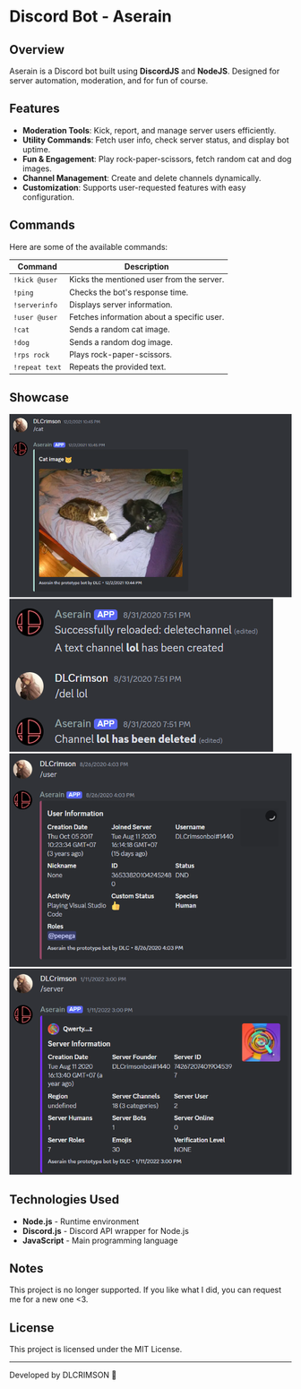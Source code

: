 # Discord Bot - Aserain

## Overview

Aserain is a Discord bot built using **DiscordJS** and **NodeJS**. Designed for server automation, moderation, and for fun of course.

## Features

- **Moderation Tools**: Kick, report, and manage server users efficiently.
- **Utility Commands**: Fetch user info, check server status, and display bot uptime.
- **Fun & Engagement**: Play rock-paper-scissors, fetch random cat and dog images.
- **Channel Management**: Create and delete channels dynamically.
- **Customization**: Supports user-requested features with easy configuration.

## Commands

Here are some of the available commands:

| Command        | Description                                |
| -------------- | ------------------------------------------ |
| `!kick @user`  | Kicks the mentioned user from the server.  |
| `!ping`        | Checks the bot's response time.            |
| `!serverinfo`  | Displays server information.               |
| `!user @user`  | Fetches information about a specific user. |
| `!cat`         | Sends a random cat image.                  |
| `!dog`         | Sends a random dog image.                  |
| `!rps rock`    | Plays rock-paper-scissors.                 |
| `!repeat text` | Repeats the provided text.                 |

## Showcase

![alt text](image.png)
![alt text](image-1.png)
![alt text](image-2.png)
![alt text](image-3.png)

## Technologies Used

- **Node.js** - Runtime environment
- **Discord.js** - Discord API wrapper for Node.js
- **JavaScript** - Main programming language

## Notes

This project is no longer supported. If you like what I did, you can request me for a new one <3.

## License

This project is licensed under the MIT License.

---

Developed by DLCRIMSON 🚀
